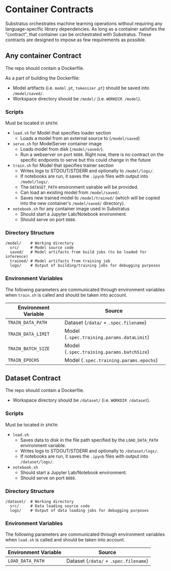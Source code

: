 # Container Contracts

Substratus orchestrates machine learning operations without requiring any language-specific library dependencies. As long as a container satisfies the "contract", that container can be orchestrated with Substratus. These contracts are designed to impose as few requirements as possible.

## Any container Contract

The repo should contain a Dockerfile.

As a part of building the Dockerfile:

- Model artifacts (i.e. `model.pt`, `tokenizer.pt`) should be saved into `/model/saved/`.
- Workspace directory should be `/model/` (i.e. `WORKDIR /model`).

### Scripts

Must be located in `$PATH`:

- `load.sh` for Model that specifies loader section
    * Loads a model from an external source to (`/model/saved`)
- `serve.sh` for ModelServer container image
    * Loads model from disk (`/model/saved/`).
    * Run a webserver on port `8080`. Right now, there is no contract on the specific endpoints to serve but this could change in the future
- `train.sh` for Model that specifies trainer section
    * Writes logs to STDOUT/STDERR and optionally to `/model/logs/`.
    * If notebooks are run, it saves the `.ipynb` files with output into `/model/logs/`.
    * The `DATASET_PATH` environment vairable will be provided.
    * Can load an existing model from `/model/saved/`.
    * Saves new trained model to `/model/trained/` (which will be copied into the new container's `/model/saved/` directory).
- `notebook.sh` for any container image used in Substratus
    * Should start a Jupyter Lab/Notebook environment.
    * Should serve on port `8888`.

### Directory Structure

```
/model/    # Working directory
  src/     # Model source code
  saved/   # Model artifacts from build jobs (to be loaded for inference)
  trained/ # Model artifacts from training job
  logs/    # Output of building/training jobs for debugging purposes
```

### Environment Variables

The following parameters are communicated through environment variables when `train.sh` is called and should be taken into account.

| Environment Variable | Source                                     |
| -------------------- | ------------------------------------------ |
| `TRAIN_DATA_PATH`    | Dataset (`/data/` + `.spec.filename`)      |  
| `TRAIN_DATA_LIMIT`   | Model (`.spec.training.params.dataLimit`)  |
| `TRAIN_BATCH_SIZE`   | Model (`.spec.training.params.batchSize`)  |
| `TRAIN_EPOCHS`       | Model (`.spec.training.params.epochs`)     |

## Dataset Contract

The repo should contain a Dockerfile.

- Workspace directory should be `/dataset/` (i.e. `WORKDIR /dataset`).

### Scripts

Must be located in `$PATH`:

- `load.sh`
    * Saves data to disk in the file path specified by the `LOAD_DATA_PATH` environment variable.
    * Writes logs to STDOUT/STDERR and optionally to `/dataset/logs/`.
    * If notebooks are run, it saves the `.ipynb` files with output into `/dataset/logs/`.
- `notebook.sh`
    * Should start a Jupyter Lab/Notebook environment.
    * Should serve on port `8888`.

### Directory Structure

```
/dataset/  # Working directory
  src/     # Data loading source code
  logs/    # Output of data loading jobs for debugging purposes
```

### Environment Variables

The following parameters are communicated through environment variables when `load.sh` is called and should be taken into account.

| Environment Variable | Source                                     |
| -------------------- | ------------------------------------------ |
| `LOAD_DATA_PATH`     | Dataset (`/data/` + `.spec.filename`)      |

